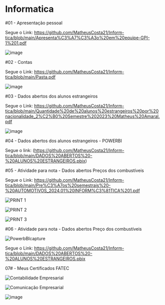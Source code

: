 # Informatica

#01 - Apresentação pessoal


Segue o Link: https://github.com/MatheusCosta21/Inform-tica/blob/main/Apresenta%C3%A7%C3%A3o%20em%20equipe-GPI-1%201.pdf


![image](https://github.com/user-attachments/assets/7350036f-6d13-469a-9477-7920291a3f2d)



#02 - Contas 


Segue o Link: https://github.com/MatheusCosta21/Inform-tica/blob/main/Pasta.pdf


![image](https://github.com/user-attachments/assets/b0f1e35e-784a-4267-ab89-ee6fc9cc2ba7)



#03 - Dados abertos dos alunos estrangeiros


Segue o Link: https://github.com/MatheusCosta21/Inform-tica/blob/main/Quantidade%20de%20alunos%20estrangeiros%20por%20nacionalidade_2%C2%B0%20Semestre%202023%20Matheus%20Amaral.pdf


![image](https://github.com/user-attachments/assets/8530be7e-aefa-4a85-8fc5-ae4bd2adeb52)



#04 - Dados abertos dos alunos estrangeiros - POWERBI


Segue o link: (https://github.com/MatheusCosta21/Inform-tica/blob/main/DADOS%20ABERTOS%20-%20ALUNOS%20ESTRANGEIROS.pbix)



#05 - Atividade para nota - Dados abertos Preços dos combustíveis


Segue o Link: https://github.com/MatheusCosta21/Inform-tica/blob/main/Pre%C3%A7os%20semestrais%20-%20AUTOMOTIVOS_2024.01%20INFORM%C3%81TICA%201.pdf

![PRINT 1](https://github.com/user-attachments/assets/7d13afe9-c4b2-4ff4-8f2d-3d7283d02f2a)


![PRINT 2](https://github.com/user-attachments/assets/51ae77bc-9b39-43e7-bb9e-bf6076063afd)


![PRINT 3](https://github.com/user-attachments/assets/951925a7-ee51-4b5f-8e84-11539017eef5)



#06 - Atividade para nota - Dados abertos Preço dos combustíveis


![PowerbBIcapture](https://github.com/user-attachments/assets/cf9ba6dc-8690-466a-86de-9fbacc8be052)


Segue o Link: https://github.com/MatheusCosta21/Inform-tica/blob/main/DADOS%20ABERTOS%20-%20ALUNOS%20ESTRANGEIROS.pbix



07# - Meus Certificados FATEC

![Contabilidade Empresarial](https://github.com/user-attachments/assets/9fb81a46-0e00-4aa1-bc1d-8bb6108d0eb6)

![Comunicação Empresarial](https://github.com/user-attachments/assets/8f4ec80d-d83f-4b0b-8f8d-a1888367f8cc)

![image](https://github.com/user-attachments/assets/0a7a256e-6a80-40a2-a255-052ae051ad58)



